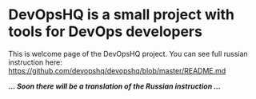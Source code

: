 DevOpsHQ is a small project with tools for DevOps developers
============================================================
This is welcome page of the DevOpsHQ project. You can see full russian instruction here: https://github.com/devopshq/devopshq/blob/master/README.md


***... Soon there will be a translation of the Russian instruction ...***